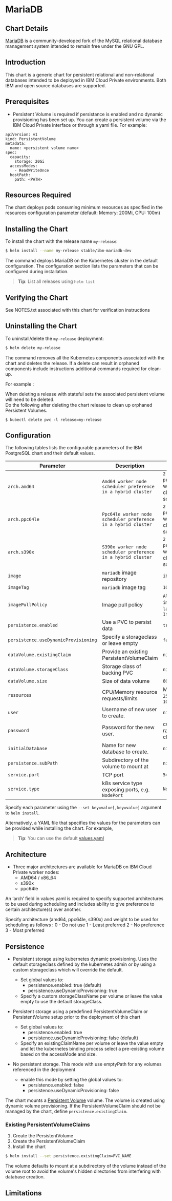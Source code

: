# MariaDB

## Chart Details
[MariaDB](https://www.mariadb.org/) is a community-developed fork of the MySQL relational database management system intended to remain free under the GNU GPL.

## Introduction

This chart is a generic chart for persistent relational and non-relational databases intended to be deployed in IBM Cloud Private environments.  Both IBM and open source databases are supported.

## Prerequisites

- Persistent Volume is required if persistance is enabled and no dynamic provisioning has been set up. You can create a persistent volume via the IBM Cloud Private interface or through a yaml file. For example:

```
apiVersion: v1
kind: PersistentVolume
metadata:
  name: <persistent volume name>
spec:
  capacity:
    storage: 20Gi
  accessModes:
    - ReadWriteOnce
  hostPath:
    path: <PATH>
```

## Resources Required
The chart deploys pods consuming minimum resources as specified in the resources configuration parameter (default: Memory: 200Mi, CPU: 100m)

## Installing the Chart

To install the chart with the release name `my-release`:

```bash
$ helm install --name my-release stable/ibm-mariadb-dev
```

The command deploys MariaDB on the Kubernetes cluster in the default configuration. The configuration section lists the parameters that can be configured during installation.

> **Tip**: List all releases using `helm list`

## Verifying the Chart
See NOTES.txt associated with this chart for verification instructions

## Uninstalling the Chart

To uninstall/delete the `my-release` deployment:

```bash
$ helm delete my-release
```

The command removes all the Kubernetes components associated with the chart and deletes the release.  If a delete can result in orphaned components include instructions additional commands required for clean-up.  

For example :

When deleting a release with stateful sets the associated persistent volume will need to be deleted.  
Do the following after deleting the chart release to clean up orphaned Persistent Volumes.

```console
$ kubectl delete pvc -l release=my-release
``` 

## Configuration
The following tables lists the configurable parameters of the IBM PostgreSQL chart and their default values.

| Parameter                            | Description                                     | Default                                                    |
| ----------------------------------   | ---------------------------------------------   | ---------------------------------------------------------- |
| `arch.amd64`                  | `Amd64 worker node scheduler preference in a hybrid cluster` | `2 - No preference` - worker node is chosen by scheduler       |
| `arch.ppc64le`                | `Ppc64le worker node scheduler preference in a hybrid cluster` | `2 - No preference` - worker node is chosen by scheduler       |
| `arch.s390x`                  | `S390x worker node scheduler preference in a hybrid cluster` | `2 - No preference` - worker node is chosen by scheduler       |
| `image`                              | `mariadb` image repository                      | `ibmcom/mariadb`                                                  |
| `imageTag`                           | `mariadb` image tag                             | `10.2.10`                                                  |
| `imagePullPolicy`                    | Image pull policy                               | `Always` if `imageTag` is `latest`, else `IfNotPresent`    |
| `persistence.enabled`                | Use a PVC to persist data                       | `true`                                                     |
| `persistence.useDynamicProvisioning` | Specify a storageclass or leave empty           | `false`                                                    |
| `dataVolume.existingClaim`           | Provide an existing PersistentVolumeClaim       | `nil`                                                      |
| `dataVolume.storageClass`            | Storage class of backing PVC                    | `nil`                                                      |
| `dataVolume.size`                    | Size of data volume                             | `8Gi`                                                      |
| `resources`                          | CPU/Memory resource requests/limits             | Memory: `256Mi`, CPU: `100m`                               |
| `user`                               | Username of new user to create.                 | `nil`                                                      |
| `password`                           | Password for the new user.                      | custom or random 10 characters                             |
| `initialDatabase`                    | Name for new database to create.                | `nil`                                                      |
| `persistence.subPath`                | Subdirectory of the volume to mount at          | `nil`                                                       |
| `service.port`                       | TCP port                                        | `5432`                                                     |
| `service.type`                       | k8s service type exposing ports, e.g. `NodePort`| `NodePort`                                                 |


Specify each parameter using the `--set key=value[,key=value]` argument to `helm install`.

Alternatively, a YAML file that specifies the values for the parameters can be provided while installing the chart. For example,

> **Tip**: You can use the default [values.yaml](values.yaml)

## Architecture

- Three major architectures are available for MariaDB on IBM Cloud Private worker nodes:
  - AMD64 / x86_64
  - s390x
  - ppc64le

An ‘arch’ field in values.yaml is required to specify supported architectures to be used during scheduling and includes ability to give preference to certain architecture(s) over another.

Specify architecture (amd64, ppc64le, s390x) and weight to be  used for scheduling as follows :
   0 - Do not use
   1 - Least preferred
   2 - No preference
   3 - Most preferred

## Persistence

- Persistent storage using kubernetes dynamic provisioning. Uses the default storageclass defined by the kubernetes admin or by using a custom storageclass which will override the default.
  - Set global values to:
    - persistence.enabled: true (default)
    - persistence.useDynamicProvisioning: true
  - Specify a custom storageClassName per volume or leave the value empty to use the default storageClass.


- Persistent storage using a predefined PersistentVolumeClaim or PersistentVolume setup prior to the deployment of this chart
  - Set global values to:
    - persistence.enabled: true
    - persistence.useDynamicProvisioning: false (default)
  - Specify an existingClaimName per volume or leave the value empty and let the kubernetes binding process select a pre-existing volume based on the accessMode and size.


- No persistent storage. This mode with use emptyPath for any volumes referenced in the deployment
  - enable this mode by setting the global values to:
    - persistence.enabled: false
    - persistence.useDynamicProvisioning: false


The chart mounts a [Persistent Volume](http://kubernetes.io/docs/user-guide/persistent-volumes/) volume. The volume is created using dynamic volume provisioning. If the PersistentVolumeClaim should not be managed by the chart, define `persistence.existingClaim`.

### Existing PersistentVolumeClaims

1. Create the PersistentVolume
1. Create the PersistentVolumeClaim
1. Install the chart
```bash
$ helm install --set persistence.existingClaim=PVC_NAME
```

The volume defaults to mount at a subdirectory of the volume instead of the volume root to avoid the volume's hidden directories from interfering with database creation.
## Limitations
